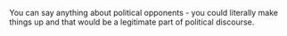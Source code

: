 You can say anything about political opponents - you could literally make things up and that would be a legitimate part of political discourse. 
